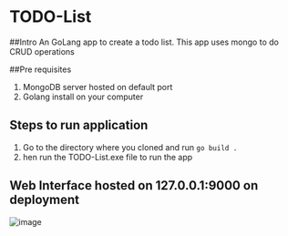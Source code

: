 # TODO-List

##Intro
An GoLang app to create a todo list. This app uses mongo to do CRUD operations

##Pre requisites
1. MongoDB server hosted on default port
2. Golang install on your computer

## Steps to run application
1. Go to the directory where you cloned and run `go build .`
2. hen run the TODO-List.exe file to run the app


## Web Interface hosted on 127.0.0.1:9000 on deployment
![image](https://user-images.githubusercontent.com/29543544/218297106-cef79502-a81a-46e7-9181-5614af77f750.png)
